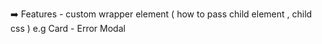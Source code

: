 ➡️ Features
    - custom wrapper element ( how to pass child element , child css )
        e.g Card 
    - Error Modal 